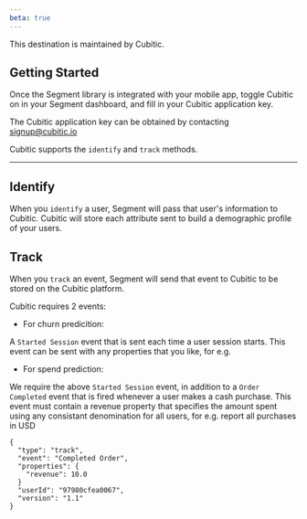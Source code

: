 ```yaml
---
beta: true
---
```


This destination is maintained by Cubitic.

## Getting Started

Once the Segment library is integrated with your mobile app, toggle Cubitic on in your Segment dashboard, and fill in your Cubitic application key.

The Cubitic application key can be obtained by contacting signup@cubitic.io

Cubitic supports the `identify` and `track` methods.

- - -

## Identify

When you `identify` a user, Segment will pass that user's information to Cubitic.
Cubitic will store each attribute sent to build a demographic profile of your users.


## Track

When you `track` an event, Segment will send that event to Cubitic to be stored on the Cubitic platform.

Cubitic requires 2 events:

* For churn predicition:

A `Started Session` event that is sent each time a user session starts. This event can be sent with any properties that you like, for e.g.

<!--\{\{\{api-example '{
  "userId": "019mr8mf4r",
  "action": "track",
  "event": "Started Session",
  "properties": {
    "category": "Games"
  }
}' }}}-->

* For spend prediction:

We require the above `Started Session` event, in addition to a `Order Completed` event that is fired whenever a user makes a cash purchase.
This event must contain a revenue property that specifies the amount spent using any consistant denomination for all users, for e.g. report all purchases in USD

```
{
  "type": "track",
  "event": "Completed Order",
  "properties": {
    "revenue": 10.0
  }
  "userId": "97980cfea0067",
  "version": "1.1"
}
```
